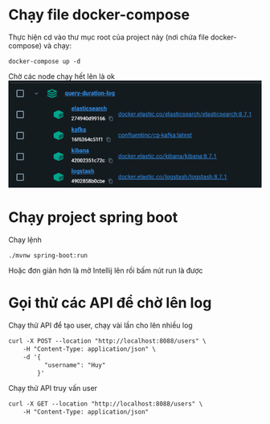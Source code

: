 # Chạy file docker-compose
Thực hiện cd vào thư mục root của project này (nơi chứa file docker-compose) và chạy:
```shell
docker-compose up -d
```
Chờ các node chạy hết lên là ok
![img.png](img.png)
# Chạy project spring boot
Chạy lệnh
```shell
./mvnw spring-boot:run
```
Hoặc đơn giản hơn là mở Intellij lên rồi bấm nút run là được
# Gọi thử các API để chờ lên log
Chạy thử API để tạo user, chạy vài lần cho lên nhiều log
```shell
curl -X POST --location "http://localhost:8088/users" \
    -H "Content-Type: application/json" \
    -d '{
          "username": "Huy"
        }'
```
Chạy thử API truy vấn user
```shell
curl -X GET --location "http://localhost:8088/users" \
    -H "Content-Type: application/json"
```
